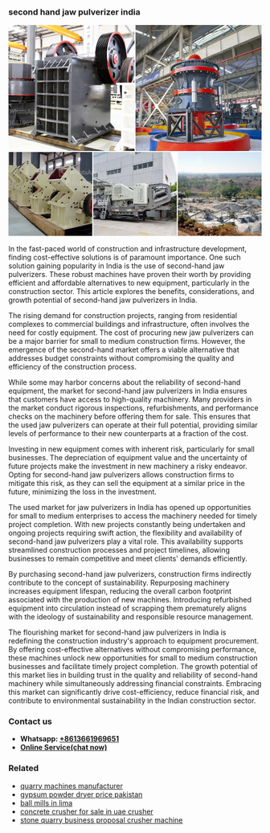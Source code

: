 <h3>second hand jaw pulverizer india</h3><img src='1708587323.jpg' alt=''><p>In the fast-paced world of construction and infrastructure development, finding cost-effective solutions is of paramount importance. One such solution gaining popularity in India is the use of second-hand jaw pulverizers. These robust machines have proven their worth by providing efficient and affordable alternatives to new equipment, particularly in the construction sector. This article explores the benefits, considerations, and growth potential of second-hand jaw pulverizers in India.</p><p>The rising demand for construction projects, ranging from residential complexes to commercial buildings and infrastructure, often involves the need for costly equipment. The cost of procuring new jaw pulverizers can be a major barrier for small to medium construction firms. However, the emergence of the second-hand market offers a viable alternative that addresses budget constraints without compromising the quality and efficiency of the construction process.</p><p>While some may harbor concerns about the reliability of second-hand equipment, the market for second-hand jaw pulverizers in India ensures that customers have access to high-quality machinery. Many providers in the market conduct rigorous inspections, refurbishments, and performance checks on the machinery before offering them for sale. This ensures that the used jaw pulverizers can operate at their full potential, providing similar levels of performance to their new counterparts at a fraction of the cost.</p><p>Investing in new equipment comes with inherent risk, particularly for small businesses. The depreciation of equipment value and the uncertainty of future projects make the investment in new machinery a risky endeavor. Opting for second-hand jaw pulverizers allows construction firms to mitigate this risk, as they can sell the equipment at a similar price in the future, minimizing the loss in the investment.</p><p>The used market for jaw pulverizers in India has opened up opportunities for small to medium enterprises to access the machinery needed for timely project completion. With new projects constantly being undertaken and ongoing projects requiring swift action, the flexibility and availability of second-hand jaw pulverizers play a vital role. This availability supports streamlined construction processes and project timelines, allowing businesses to remain competitive and meet clients' demands efficiently.</p><p>By purchasing second-hand jaw pulverizers, construction firms indirectly contribute to the concept of sustainability. Repurposing machinery increases equipment lifespan, reducing the overall carbon footprint associated with the production of new machines. Introducing refurbished equipment into circulation instead of scrapping them prematurely aligns with the ideology of sustainability and responsible resource management.</p><p>The flourishing market for second-hand jaw pulverizers in India is redefining the construction industry's approach to equipment procurement. By offering cost-effective alternatives without compromising performance, these machines unlock new opportunities for small to medium construction businesses and facilitate timely project completion. The growth potential of this market lies in building trust in the quality and reliability of second-hand machinery while simultaneously addressing financial constraints. Embracing this market can significantly drive cost-efficiency, reduce financial risk, and contribute to environmental sustainability in the Indian construction sector.</p><h3>Contact us</h3><ul><li><strong>Whatsapp:&nbsp;<a href="https://wa.me/8613661969651">+8613661969651</a></strong></li><li><a href="https://swt.shibang-china.com/?git&amp;zhl&amp;second hand jaw pulverizer india"><strong>Online Service(chat now)</strong></a></li></ul><h3>Related</h3><ul><li><a href='quarry machines manufacturer.md'>quarry machines manufacturer</a></li><li><a href='gypsum powder dryer price pakistan.md'>gypsum powder dryer price pakistan</a></li><li><a href='ball mills in lima.md'>ball mills in lima</a></li><li><a href='concrete crusher for sale in uae crusher.md'>concrete crusher for sale in uae crusher</a></li><li><a href='stone quarry business proposal crusher machine.md'>stone quarry business proposal crusher machine</a></li></ul>